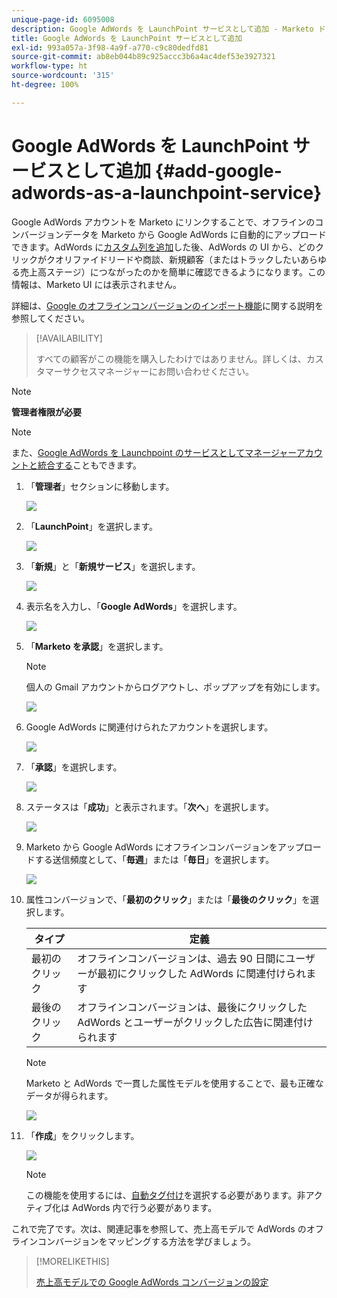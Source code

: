 ```yaml
---
unique-page-id: 6095008
description: Google AdWords を LaunchPoint サービスとして追加 - Marketo ドキュメント - 製品ドキュメント
title: Google AdWords を LaunchPoint サービスとして追加
exl-id: 993a057a-3f98-4a9f-a770-c9c80dedfd81
source-git-commit: ab8eb044b89c925accc3b6a4ac4def53e3927321
workflow-type: ht
source-wordcount: '315'
ht-degree: 100%

---
```


# Google AdWords を LaunchPoint サービスとして追加 {#add-google-adwords-as-a-launchpoint-service}

Google AdWords アカウントを Marketo にリンクすることで、オフラインのコンバージョンデータを Marketo から Google AdWords に自動的にアップロードできます。AdWords に[カスタム列を追加](https://support.google.com/adwords/answer/3073556)した後、AdWords の UI から、どのクリックがクオリファイドリードや商談、新規顧客（またはトラックしたいあらゆる売上高ステージ）につながったのかを簡単に確認できるようになります。この情報は、Marketo UI には表示されません。

詳細は、[Google のオフラインコンバージョンのインポート機能](https://support.google.com/adwords/answer/2998031?hl=ja)に関する説明を参照してください。

>[!AVAILABILITY]
>
>すべての顧客がこの機能を購入したわけではありません。詳しくは、カスタマーサクセスマネージャーにお問い合わせください。

>[!NOTE]
>
>**管理者権限が必要**

>[!NOTE]
>
>また、[Google AdWords を Launchpoint のサービスとしてマネージャーアカウントと統合する](/help/marketo/product-docs/administration/additional-integrations/add-google-adwords-as-a-launchpoint-service-with-a-manager-account.md)こともできます。

1. 「**管理者**」セクションに移動します。

   ![](assets/login-admin.png)

1. 「**LaunchPoint**」を選択します。

   ![](assets/image2014-12-5-14-3a35-3a27.png)

1. 「**新規**」と「**新規サービス**」を選択します。

   ![](assets/image2015-2-23-14-3a54-3a50.png)

1. 表示名を入力し、「**Google AdWords**」を選択します。

   ![](assets/new-service-google.png)

1. 「**Marketo を承認**」を選択します。

   >[!NOTE]
   >
   >個人の Gmail アカウントからログアウトし、ポップアップを有効にします。

   ![](assets/image2015-2-26-20-3a54-3a1.png)

1. Google AdWords に関連付けられたアカウントを選択します。

   ![](assets/image2015-2-23-15-3a31-3a16.png)

1. 「**承認**」を選択します。

   ![](assets/image2015-2-23-16-3a32-3a45.png)

1. ステータスは「**成功**」と表示されます。「**次へ**」を選択します。

   ![](assets/image2015-2-26-20-3a55-3a21.png)

1. Marketo から Google AdWords にオフラインコンバージョンをアップロードする送信頻度として、「**毎週**」または「**毎日**」を選択します。

   ![](assets/image2015-2-23-16-3a53-3a4.png)

1. 属性コンバージョンで、「**最初のクリック**」または「**最後のクリック**」を選択します。

   | タイプ | 定義 |
   |---|---|
   | 最初のクリック | オフラインコンバージョンは、過去 90 日間にユーザーが最初にクリックした AdWords に関連付けられます |
   | 最後のクリック | オフラインコンバージョンは、最後にクリックした AdWords とユーザーがクリックした広告に関連付けられます |

   >[!NOTE]
   >
   >Marketo と AdWords で一貫した属性モデルを使用することで、最も正確なデータが得られます。

   ![](assets/image2015-2-23-16-3a57-3a49.png)

1. 「**作成**」をクリックします。

   ![](assets/image2015-2-23-17-3a50-3a9.png)

   >[!NOTE]
   >
   >この機能を使用するには、[自動タグ付け](https://support.google.com/adwords/answer/1752125?hl=ja)を選択する必要があります。非アクティブ化は AdWords 内で行う必要があります。

これで完了です。次は、関連記事を参照して、売上高モデルで AdWords のオフラインコンバージョンをマッピングする方法を学びましょう。

>[!MORELIKETHIS]
>
>[売上高モデルでの Google AdWords コンバージョンの設定](/help/marketo/product-docs/reporting/revenue-cycle-analytics/revenue-cycle-models/set-google-adwords-conversions-in-the-revenue-model.md)
